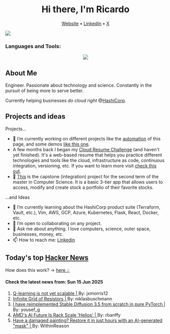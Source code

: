 
<!-- This is an HTML comment in your markdown file -->

<h1 align="center">Hi there, I'm Ricardo</h1>
<p align="center">
  <a href="https://ricardorompar.com" target="_blank">Website</a> •
  <a href="https://www.linkedin.com/in/ricardorompar/" target="_blank">LinkedIn</a> •
  <a href="https://twitter.com/ricardorompar" target="_blank">X</a>
</p>
<img src="https://badges.pufler.dev/visits/{ricardorompar}/{ricardorompar}"/>

<h3 align="left">Languages and Tools:</h3>
<p align="center">
  <a href="https://skillicons.dev" target="_blank">
    <img src="https://skillicons.dev/icons?i=terraform,aws,gcp,azure,git,python,kubernetes,react,js,docker,ubuntu" />
  </a>
</p>

<h2>About Me</h2>
Engineer. Passionate about technology and science. Constantly in the pursuit of being more to serve better.

Currently helping businesses <i>do cloud right</i> @<a href="https://github.com/hashicorp" target="_blank">HashiCorp</a>.

<h2>Projects and ideas</h2>
Projects...
<ul>
  <li>🔭 I’m currently working on different projects like the <a href="https://github.com/ricardorompar/ricardorompar/blob/main/automate.py">automation</a> of this page, and some demos <a href="https://github.com/ricardorompar/boundary-ansible-demo">like this one</a>.
  </li>

  <li >A few months back I began my <a href="https://github.com/ricardorompar/cloudResumeChallenge">Cloud Resume Challenge</a> (and haven't yet finished). It's a web-based resume that helps you practice different technologies and tools like the cloud, infrastructure as code, continuous integration, versioning, etc. If you want to learn more visit <a href="https://cloudresumechallenge.dev/docs/the-challenge/aws/" target="_blank">check this out</a>.
  </li>

  <li>🔭 <a href="https://github.com/ricardorompar/capstoneT2">This</a> is the capstone (integration) project for the second term of the master in Computer Science. It is a basic 3-tier app that allows users to access, modify and create stock a portfolio of their favorite stocks.
  </li>
</ul>
...and Ideas
<ul>
  <li>🌱 I’m currently learning about the HashiCorp product suite (Terraform, Vault, etc.), Vim, AWS, GCP, Azure, Kubernetes, Flask, React, Docker, etc.
  </li>
  <li>👯 I’m open to collaborating on any project.</li>
  <li>💬 Ask me about anything. I love computers, science, outer space, businesses, money, etc.</li>
  <li>📫 How to reach me: <a href="https://www.linkedin.com/in/ricardorompar/" target="_blank">Linkedin</a></li>
</ul>

<h2>Today's top <a href='https://news.ycombinator.com/' target="_blank">Hacker News</a></h2>
How does this work? -> <a href='./AUTOMATIC.md'>here 💡</a>

<h4>Check the latest news from: Sun 15 Jun 2025</h4>
<ol>
<li>
    <a href=https://seohong.me/blog/q-learning-is-not-yet-scalable/ target="_blank">
        Q-learning is not yet scalable |
    </a>
    By: jxmorris12
</li>

<li>
    <a href=https://www.mathpages.com/home/kmath668/kmath668.htm target="_blank">
        Infinite Grid of Resistors |
    </a>
    By: niklasbuschmann
</li>

<li>
    <a href=https://github.com/yousef-rafat/miniDiffusion target="_blank">
        I have reimplemented Stable Diffusion 3.5 from scratch in pure PyTorch |
    </a>
    By: yousef_g
</li>

<li>
    <a href=https://morethanmoore.substack.com/p/amds-ai-future-is-rack-scale-helios target="_blank">
        AMD's AI Future Is Rack Scale 'Helios' |
    </a>
    By: rbanffy
</li>

<li>
    <a href=https://news.mit.edu/2025/restoring-damaged-paintings-using-ai-generated-mask-0611 target="_blank">
        Have a damaged painting? Restore it in just hours with an AI-generated "mask" |
    </a>
    By: WithinReason
</li>
</ol>